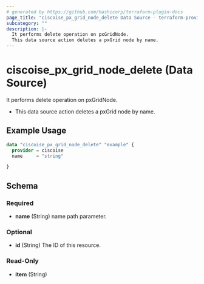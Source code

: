 ```yaml
---
# generated by https://github.com/hashicorp/terraform-plugin-docs
page_title: "ciscoise_px_grid_node_delete Data Source - terraform-provider-ciscoise"
subcategory: ""
description: |-
  It performs delete operation on pxGridNode.
  This data source action deletes a pxGrid node by name.
---
```


# ciscoise_px_grid_node_delete (Data Source)

It performs delete operation on pxGridNode.

- This data source action deletes a pxGrid node by name.

## Example Usage

```terraform
data "ciscoise_px_grid_node_delete" "example" {
  provider = ciscoise
  name     = "string"

}
```

<!-- schema generated by tfplugindocs -->
## Schema

### Required

- **name** (String) name path parameter.

### Optional

- **id** (String) The ID of this resource.

### Read-Only

- **item** (String)


